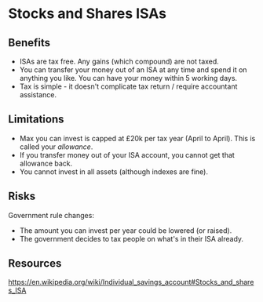 # Stocks and Shares ISAs

## Benefits

* ISAs are tax free. Any gains (which compound) are not taxed.
* You can transfer your money out of an ISA at any time and spend it on anything you like. You can have your money within 5 working days.
* Tax is simple - it doesn't complicate tax return / require accountant assistance.

## Limitations

* Max you can invest is capped at £20k per tax year (April to April). This is called your *allowance*.
* If you transfer money out of your ISA account, you cannot get that allowance back.
* You cannot invest in all assets (although indexes are fine). 

## Risks

Government rule changes:

* The amount you can invest per year could be lowered (or raised).
* The government decides to tax people on what's in their ISA already. 


## Resources

https://en.wikipedia.org/wiki/Individual_savings_account#Stocks_and_shares_ISA 

